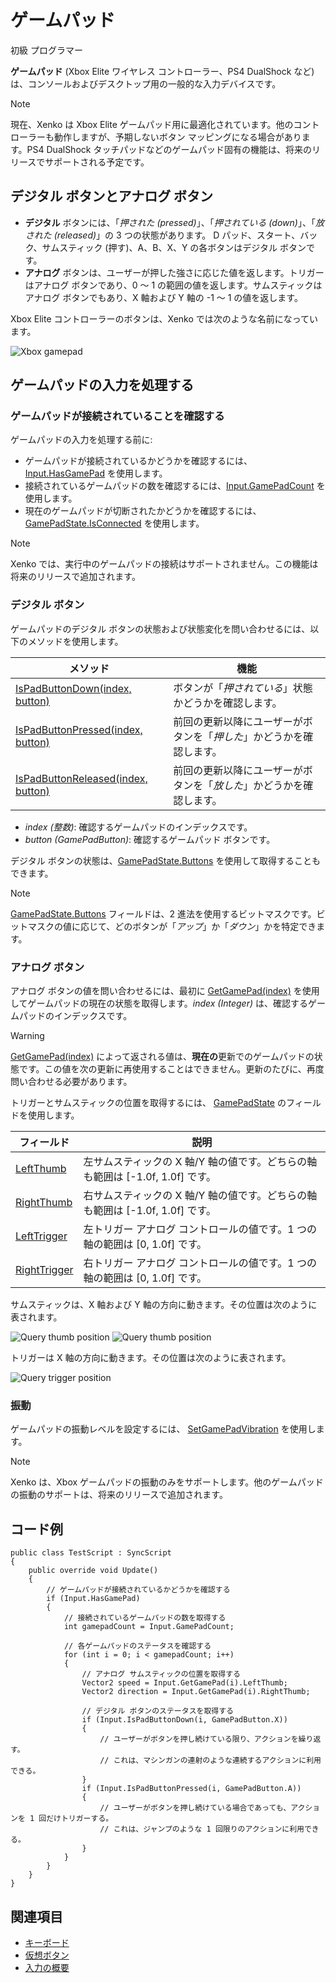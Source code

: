 ﻿# ゲームパッド

<span class="label label-doc-level">初級</span>
<span class="label label-doc-audience">プログラマー</span>

**ゲームパッド** (Xbox Elite ワイヤレス コントローラー、PS4 DualShock など) は、コンソールおよびデスクトップ用の一般的な入力デバイスです。

> [!NOTE]
> 現在、Xenko は Xbox Elite ゲームパッド用に最適化されています。他のコントローラーも動作しますが、予期しないボタン マッピングになる場合があります。PS4 DualShock タッチパッドなどのゲームパッド固有の機能は、将来のリリースでサポートされる予定です。

## デジタル ボタンとアナログ ボタン

* **デジタル** ボタンには、「_押された (pressed)_」、「_押されている (down)_」、「_放された (released)_」の 3 つの状態があります。
D パッド、スタート、バック、サムスティック (押す)、A、B、X、Y の各ボタンはデジタル ボタンです。
* **アナログ** ボタンは、ユーザーが押した強さに応じた値を返します。トリガーはアナログ ボタンであり、0 ～ 1 の範囲の値を返します。サムスティックはアナログ ボタンでもあり、X 軸および Y 軸の -1 ～ 1 の値を返します。

Xbox Elite コントローラーのボタンは、Xenko では次のような名前になっています。

![Xbox gamepad](media/input-gamepad-standard-gamepad.png)

## ゲームパッドの入力を処理する

### ゲームパッドが接続されていることを確認する

ゲームパッドの入力を処理する前に:

* ゲームパッドが接続されているかどうかを確認するには、[Input.HasGamePad](xref:SiliconStudio.Xenko.Input.InputManager.HasGamePad) を使用します。
* 接続されているゲームパッドの数を確認するには、[Input.GamePadCount](xref:SiliconStudio.Xenko.Input.InputManager.GamePadCount) を使用します。
* 現在のゲームパッドが切断されたかどうかを確認するには、[GamePadState.IsConnected](xref:SiliconStudio.Xenko.Input.GamePadState.IsConnected) を使用します。

> [!NOTE]
> Xenko では、実行中のゲームパッドの接続はサポートされません。この機能は将来のリリースで追加されます。

### デジタル ボタン

ゲームパッドのデジタル ボタンの状態および状態変化を問い合わせるには、以下のメソッドを使用します。

| メソッド | 機能 |
|----|----|
| [IsPadButtonDown(index, button)](xref:SiliconStudio.Xenko.Input.InputManager.IsPadButtonDown\(System.Int32,SiliconStudio.Xenko.Input.GamePadButton\)) | ボタンが「_押されている_」状態かどうかを確認します。 |
| [IsPadButtonPressed(index, button)](xref:SiliconStudio.Xenko.Input.InputManager.IsPadButtonPressed\(System.Int32,SiliconStudio.Xenko.Input.GamePadButton\)) | 前回の更新以降にユーザーがボタンを「_押した_」かどうかを確認します。 |
| [IsPadButtonReleased(index, button)](xref:SiliconStudio.Xenko.Input.InputManager.IsPadButtonReleased\(System.Int32,SiliconStudio.Xenko.Input.GamePadButton\)) | 前回の更新以降にユーザーがボタンを「_放した_」かどうかを確認します。 |

* _index (整数)_: 確認するゲームパッドのインデックスです。
* _button (GamePadButton)_: 確認するゲームパッド ボタンです。

デジタル ボタンの状態は、[GamePadState.Buttons](xref:SiliconStudio.Xenko.Input.GamePadState.Buttons) を使用して取得することもできます。

> [!NOTE]
> [GamePadState.Buttons](xref:SiliconStudio.Xenko.Input.GamePadState.Buttons) フィールドは、2 進法を使用するビットマスクです。ビットマスクの値に応じて、どのボタンが「_アップ_」か「_ダウン_」かを特定できます。

### アナログ ボタン

アナログ ボタンの値を問い合わせるには、最初に
[GetGamePad(index)](xref:SiliconStudio.Xenko.Input.InputManager.GetGamePad\(System.Int32\)) を使用してゲームパッドの現在の状態を取得します。_index (Integer)_ は、確認するゲームパッドのインデックスです。

> [!WARNING]
> [GetGamePad(index)](xref:SiliconStudio.Xenko.Input.InputManager.GetGamePad\(System.Int32\)) によって返される値は、**現在の**更新でのゲームパッドの状態です。この値を次の更新に再使用することはできません。更新のたびに、再度問い合わせる必要があります。

トリガーとサムスティックの位置を取得するには、
[GamePadState](xref:SiliconStudio.Xenko.Input.GamePadState) のフィールドを使用します。

| フィールド | 説明 |
|----|----|
| [LeftThumb](xref:SiliconStudio.Xenko.Input.GamePadState.LeftThumb) | 左サムスティックの X 軸/Y 軸の値です。どちらの軸も範囲は [-1.0f, 1.0f] です。 |
| [RightThumb](xref:SiliconStudio.Xenko.Input.GamePadState.RightThumb) | 右サムスティックの X 軸/Y 軸の値です。どちらの軸も範囲は [-1.0f, 1.0f] です。 |
| [LeftTrigger](xref:SiliconStudio.Xenko.Input.GamePadState.LeftTrigger) | 左トリガー アナログ コントロールの値です。1 つの軸の範囲は [0, 1.0f] です。 |
| [RightTrigger](xref:SiliconStudio.Xenko.Input.GamePadState.RightTrigger) | 右トリガー アナログ コントロールの値です。1 つの軸の範囲は [0, 1.0f] です。 |

サムスティックは、X 軸および Y 軸の方向に動きます。その位置は次のように表されます。

![Query thumb position](media/index-gamepad-stick-position-1.png)
![Query thumb position](media/index-gamepad-stick-position-2.png)

トリガーは X 軸の方向に動きます。その位置は次のように表されます。

![Query trigger position](media/index-gamepad-trigger-position.png)

### 振動

ゲームパッドの振動レベルを設定するには、
[SetGamePadVibration](xref:SiliconStudio.Xenko.Input.InputManager.SetGamePadVibration\(System.Int32,System.Single,System.Single\)) を使用します。

> [!NOTE]
> Xenko は、Xbox ゲームパッドの振動のみをサポートします。他のゲームパッドの振動のサポートは、将来のリリースで追加されます。

## コード例

```
public class TestScript : SyncScript
{
	public override void Update()
	{   
		// ゲームパッドが接続されているかどうかを確認する
		if (Input.HasGamePad)
		{
			// 接続されているゲームパッドの数を取得する
			int gamepadCount = Input.GamePadCount;

			// 各ゲームパッドのステータスを確認する
			for (int i = 0; i < gamepadCount; i++)
			{
				// アナログ サムスティックの位置を取得する
				Vector2 speed = Input.GetGamePad(i).LeftThumb;
				Vector2 direction = Input.GetGamePad(i).RightThumb;

				// デジタル ボタンのステータスを取得する
				if (Input.IsPadButtonDown(i, GamePadButton.X))
				{
					// ユーザーがボタンを押し続けている限り、アクションを繰り返す。
					// これは、マシンガンの連射のような連続するアクションに利用できる。
				}
				if (Input.IsPadButtonPressed(i, GamePadButton.A))
				{
					// ユーザーがボタンを押し続けている場合であっても、アクションを 1 回だけトリガーする。
					// これは、ジャンプのような 1 回限りのアクションに利用できる。
				}
			}
		}
	}
}
```
## 関連項目
* [キーボード](keyboards.md)
* [仮想ボタン](virtual-buttons.md)
* [入力の概要](index.md)
